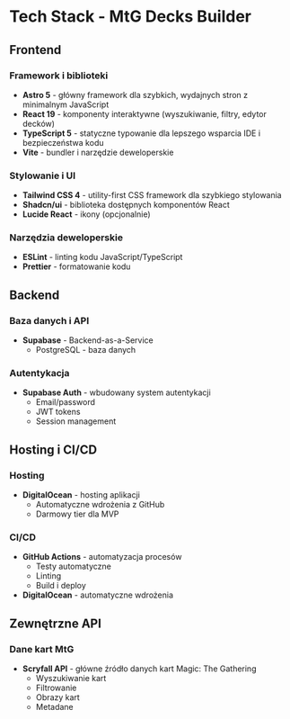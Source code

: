 # Tech Stack - MtG Decks Builder

## Frontend

### Framework i biblioteki

- **Astro 5** - główny framework dla szybkich, wydajnych stron z minimalnym JavaScript
- **React 19** - komponenty interaktywne (wyszukiwanie, filtry, edytor decków)
- **TypeScript 5** - statyczne typowanie dla lepszego wsparcia IDE i bezpieczeństwa kodu
- **Vite** - bundler i narzędzie deweloperskie

### Stylowanie i UI

- **Tailwind CSS 4** - utility-first CSS framework dla szybkiego stylowania
- **Shadcn/ui** - biblioteka dostępnych komponentów React
- **Lucide React** - ikony (opcjonalnie)

### Narzędzia deweloperskie

- **ESLint** - linting kodu JavaScript/TypeScript
- **Prettier** - formatowanie kodu

## Backend

### Baza danych i API

- **Supabase** - Backend-as-a-Service
  - PostgreSQL - baza danych

### Autentykacja

- **Supabase Auth** - wbudowany system autentykacji
  - Email/password
  - JWT tokens
  - Session management

## Hosting i CI/CD

### Hosting

- **DigitalOcean** - hosting aplikacji
  - Automatyczne wdrożenia z GitHub
  - Darmowy tier dla MVP

### CI/CD

- **GitHub Actions** - automatyzacja procesów
  - Testy automatyczne
  - Linting
  - Build i deploy
- **DigitalOcean** - automatyczne wdrożenia

## Zewnętrzne API

### Dane kart MtG

- **Scryfall API** - główne źródło danych kart Magic: The Gathering
  - Wyszukiwanie kart
  - Filtrowanie
  - Obrazy kart
  - Metadane
